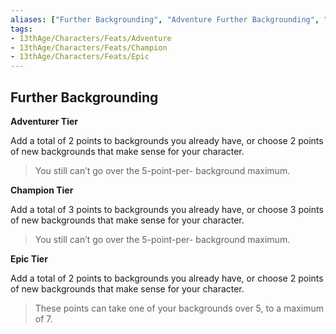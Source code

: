 ```yaml
---
aliases: ["Further Backgrounding", "Adventure Further Backgrounding", "Champion Further Backgrounding", "Epic Further Backgrounding"]
tags:
- 13thAge/Characters/Feats/Adventure
- 13thAge/Characters/Feats/Champion
- 13thAge/Characters/Feats/Epic
---
```

## Further Backgrounding

**Adventurer Tier**

Add a total of 2 points to backgrounds you already have, or choose 2 points of new backgrounds that make sense for your character.

> You still can’t go over the 5-point-per- background maximum.

**Champion Tier**

Add a total of 3 points to backgrounds you already have, or choose 3 points of new backgrounds that make sense for your character.

> You still can’t go over the 5-point-per- background maximum.

**Epic Tier**

Add a total of 2 points to backgrounds you already have, or choose 2 points of new backgrounds that make sense for your character.

> These points can take one of your backgrounds over 5, to a maximum of 7.
